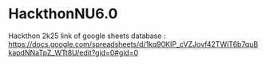 # HackthonNU6.0
Hackthon 2k25
link of google sheets database : https://docs.google.com/spreadsheets/d/1kq90KIP_cVZJovf42TWiT6b7quBkapdNNaTpZ_WTt8U/edit?gid=0#gid=0
